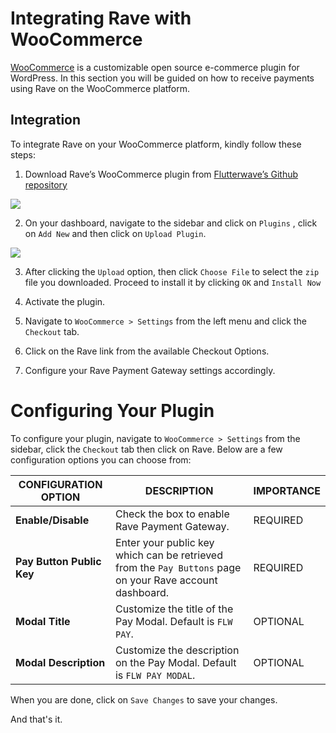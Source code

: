 # Integrating Rave with WooCommerce
[](https://flutterwavedevelopers.readme.io/v2.0/docs/woocommerce)

[WooCommerce](https://woocommerce.com/) is a customizable open source e-commerce plugin for WordPress.  In this section you will be guided on how to receive payments using Rave on the WooCommerce platform. 

## Integration 

To integrate Rave on your WooCommerce  platform, kindly follow these steps:

1.  Download Rave’s WooCommerce plugin from [Flutterwave’s Github repository](https://github.com/Flutterwave/WooCommerce-Rave-Payment-Gateway)


![](https://files.readme.io/4f74e57-sc_1.png)



2.  On your dashboard, navigate to the sidebar and click on  `Plugins` ,  click on  `Add New`  and then click on `Upload Plugin`.


![](https://files.readme.io/7d306ba-sc_3.png)



3. After clicking the `Upload` option, then click `Choose File` to select the  `zip`  file you downloaded. Proceed to install it by clicking `OK` and `Install Now`  


4. Activate the plugin.


5. Navigate to  `WooCommerce > Settings`   from the left menu and click the  `Checkout`  tab.


6. Click on the Rave link from the available Checkout Options.


7. Configure your Rave Payment Gateway settings accordingly.


# Configuring Your Plugin

To configure your plugin, navigate to  `WooCommerce > Settings` from the sidebar, click the `Checkout`  tab then click on Rave. Below are a few configuration options you can choose from:


| CONFIGURATION OPTION      | DESCRIPTION                                                                                              | IMPORTANCE |
| ------------------------- | -------------------------------------------------------------------------------------------------------- | ---------- |
| **Enable/Disable**        | Check the box to enable Rave Payment Gateway.                                                            | REQUIRED   |
| **Pay Button Public Key** | Enter your public key which can be retrieved from the `Pay Buttons` page on your Rave account dashboard. | REQUIRED   |
| **Modal Title**           | Customize the title of the Pay Modal. Default is `FLW PAY`.                                              | OPTIONAL   |
| **Modal Description**     | Customize the description on the Pay Modal. Default is `FLW PAY MODAL`.                                  | OPTIONAL   |



When you are done, click on  `Save Changes`  to save your changes.

And that's it.

